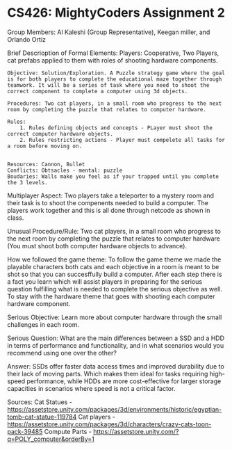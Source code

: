 # CS426: MightyCoders Assignment 2

Group Members: Al Kaleshi (Group Representative), Keegan miller, and Orlando Ortiz

Brief Descrioption of Formal Elements:
    Players: Cooperative, Two Players, cat prefabs applied to them with roles of shooting hardware components.

    Objective: Solution/Exploration. A Puzzle strategy game where the goal is for both players to complete the educational maze together through teamwork. It will be a series of task where you need to shoot the correct component to complete a computer using 3d objects.

    Procedures: Two cat players, in a small room who progress to the next room by completing the puzzle that relates to computer hardware.

    Rules: 
        1. Rules defining objects and concepts - PLayer must shoot the correct computer hardware objects.
        2. Rules restricting actions - Player must compelete all tasks for a room before moving on.


    Resources: Cannon, Bullet
    Conflicts: Obtsacles - mental: puzzle
    Boudaries: Walls make you feel as if your trapped until you complete the 3 levels.


Multiplayer Aspect: Two players take a teleporter to a mystery room and their task is to shoot the compenents needed to
build a computer. The players work together and this is all done through netcode as shown in class.

Unusual Procedure/Rule: Two cat players, in a small room who progress to the next room by completing the puzzle that relates to computer hardware (You must shoot both computer hardware objects to advance).


How we followed the game theme: To follow the game theme we made the playable characters both cats and each objective in a room is meant to be shot so that you can succesffully build a computer. After each step there is a fact you learn which will assist players in preparing for the serious question fulfilling what is needed to complete the serious objective as well. To stay with the hardware theme that goes with shooting each computer hardware component.

Serious Objective: Learn more about computer hardware through the small challenges in each room.

Serious Question: What are the main differences between a SSD and a HDD in terms of performance and functionality, and in what scenarios would you recommend using one over the other?

Answer: SSDs offer faster data access times and improved durability due to their lack of moving parts. Which makes them ideal for tasks requiring high-speed performance, while HDDs are more cost-effective for larger storage capacities in scenarios where speed is not a critical factor.


Sources:
Cat Statues - https://assetstore.unity.com/packages/3d/environments/historic/egyptian-tomb-cat-statue-119784
Cat players - https://assetstore.unity.com/packages/3d/characters/crazy-cats-toon-pack-39485
Compute Parts - https://assetstore.unity.com/?q=POLY_computer&orderBy=1